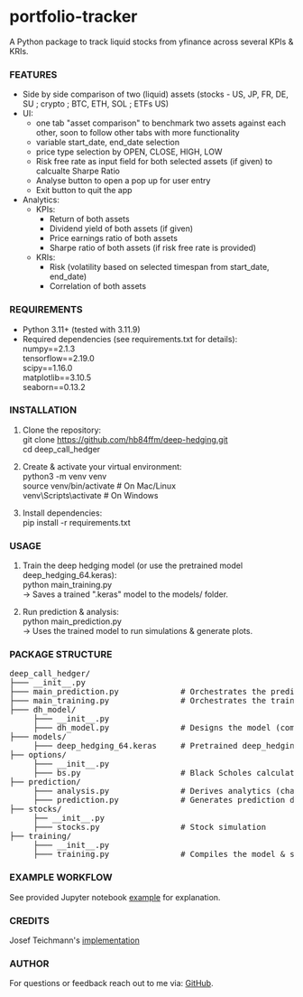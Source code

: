 # portfolio-tracker

A Python package to track liquid stocks from yfinance across several KPIs & KRIs. 

### FEATURES
- Side by side comparison of two (liquid) assets (stocks - US, JP, FR, DE, SU ; crypto ; BTC, ETH, SOL ; ETFs US)
- UI:
  - one tab "asset comparison" to benchmark two assets against each other, soon to follow other tabs with more functionality
  - variable start_date, end_date selection
  - price type selection by OPEN, CLOSE, HIGH, LOW
  - Risk free rate as input field for both selected assets (if given) to calcualte Sharpe Ratio
  - Analyse button to open a pop up for user entry
  - Exit button to quit the app
- Analytics:
  - KPIs:
    - Return of both assets
    - Dividend yield of both assets (if given)
    - Price earnings ratio of both assets
    - Sharpe ratio of both assets (if risk free rate is provided)
  - KRIs:
    - Risk (volatility based on selected timespan from start_date, end_date)
    - Correlation of both assets

### REQUIREMENTS
- Python 3.11+ (tested with 3.11.9)
- Required dependencies (see requirements.txt for details):<br>
    numpy==2.1.3<br>
    tensorflow==2.19.0<br>
    scipy==1.16.0<br>
    matplotlib==3.10.5<br>
    seaborn==0.13.2<br>

### INSTALLATION
1. Clone the repository:<br>
       git clone https://github.com/hb84ffm/deep-hedging.git<br>
       cd deep_call_hedger<br>

2. Create & activate your virtual environment:<br>
       python3 -m venv venv<br>
       source venv/bin/activate      # On Mac/Linux<br>
       venv\Scripts\activate         # On Windows

3. Install dependencies:<br>
       pip install -r requirements.txt

### USAGE
1. Train the deep hedging model (or use the pretrained model deep_hedging_64.keras):<br>
       python main_training.py<br>
   -> Saves a trained ".keras" model to the models/ folder.

2. Run prediction & analysis:<br>
       python main_prediction.py<br>
   -> Uses the trained model to run simulations & generate plots.

### PACKAGE STRUCTURE

<pre>deep_call_hedger/
├─── __init__.py
├─── main_prediction.py             # Orchestrates the prediction
├─── main_training.py               # Orchestrates the training
├─── dh_model/
     ├─── __init__.py
     ├─── dh_model.py               # Designs the model (computational graph) by Keras functional API
├─── models/                        
     ├─── deep_hedging_64.keras     # Pretrained deep_hedging_64.keras model trained across 64 timesteps
├── options/
     ├─── __init__.py
     ├─── bs.py                     # Black Scholes calculator for European calls
├── prediction/
     ├─── analysis.py               # Derives analytics (charts, KPIs & KRIs) on predicted data
     ├─── prediction.py             # Generates prediction data & runs prediction using the trained model 
├── stocks/                  
     ├── __init__.py
     ├─── stocks.py                 # Stock simulation
├── training/                   
     ├─── __init__.py
     ├─── training.py               # Compiles the model & starts the training</pre>

### EXAMPLE WORKFLOW
See provided Jupyter notebook [example](https://github.com/hb84ffm/deep-hedging/blob/main/example.ipynb) for explanation.

### CREDITS
Josef Teichmann's [implementation](https://gist.github.com/jteichma/4d9c0079dbf4e9c3cdff3fd1befabd23)

### AUTHOR
For questions or feedback reach out to me via: [GitHub](https://github.com/hb84ffm).
